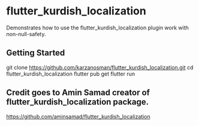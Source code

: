 # flutter_kurdish_localization

Demonstrates how to use the flutter_kurdish_localization plugin work with non-null-safety.

## Getting Started

git clone https://github.com/karzanosman/flutter_kurdish_localization.git
cd flutter_kurdish_localization
flutter pub get
flutter run


## Credit goes to Amin Samad creator of flutter_kurdish_localization package.
https://github.com/aminsamad/flutter_kurdish_localization

